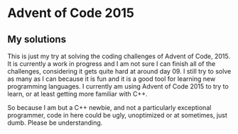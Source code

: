 # Advent of Code 2015

## My solutions

This is just my try at solving the coding challenges of Advent of Code, 2015. It is currently a work in progress and I am not sure I can finish all of the challenges, considering it gets quite hard at around day 09.
I still try to solve as many as I can because it is fun and it is a good tool for learning new programming languages. I currently am using Advent of Code 2015 to try to learn, or at least getting more familiar with C++.

So because I am but a C++ newbie, and not a particularly exceptional programmer, code in here could be ugly, unoptimized or at sometimes, just dumb. Please be understanding.
